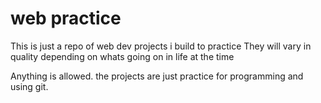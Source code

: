 # web practice
This is just a repo of web dev projects i build to practice 
They will vary in quality depending on whats going on in life at the time

Anything is allowed. the projects are just practice for programming and using git.